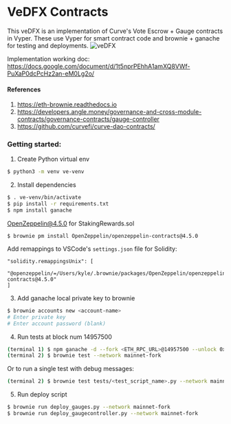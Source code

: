 # VeDFX Contracts

This veDFX is an implementation of Curve's Vote Escrow + Gauge contracts in Vyper. These use Vyper
for smart contract code and brownie + ganache for testing and deployments.
![veDFX](https://user-images.githubusercontent.com/25423613/178617916-680ef134-c076-4e9b-a946-c26b557d27f5.png)

Implementation working doc: https://docs.google.com/document/d/1t5nprPEhhA1amXQ8VWf-PuXaP0dcPcHz2an-eM0Lg2o/

#### References

1. https://eth-brownie.readthedocs.io
2. https://developers.angle.money/governance-and-cross-module-contracts/governance-contracts/gauge-controller
3. https://github.com/curvefi/curve-dao-contracts/

### Getting started:

1. Create Python virtual env

```bash
$ python3 -m venv ve-venv
```

2. Install dependencies

```bash
$ . ve-venv/bin/activate
$ pip install -r requirements.txt
$ npm install ganache
```

OpenZeppelin@4.5.0 for StakingRewards.sol

```
$ brownie pm install OpenZeppelin/openzeppelin-contracts@4.5.0
```

Add remappings to VSCode's `settings.json` file for Solidity:

```
"solidity.remappingsUnix": [
  "@openzeppelin/=/Users/kyle/.brownie/packages/OpenZeppelin/openzeppelin-contracts@4.5.0"
]
```

3. Add ganache local private key to brownie

```bash
$ brownie accounts new <account-name>
# Enter private key
# Enter account password (blank)
```

4. Run tests at block num 14957500

```bash
(terminal 1) $ npm ganache -d --fork <ETH_RPC_URL>@14957500 --unlock 0x27E843260c71443b4CC8cB6bF226C3f77b9695AF
(terminal 2) $ brownie test --network mainnet-fork
```

Or to run a single test with debug messages:

```bash
(terminal 2) $ brownie test tests/<test_script_name>.py --network mainnet-fork -s
```

5. Run deploy script

```bash
$ brownie run deploy_gauges.py --network mainnet-fork
$ brownie run deploy_gaugecontroller.py --network mainnet-fork
```
